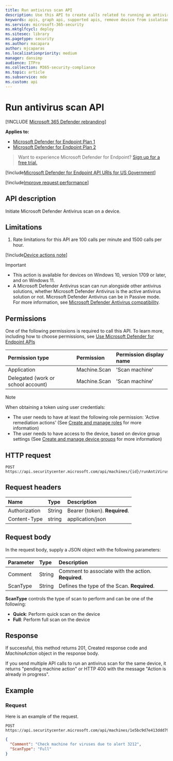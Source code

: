 ```yaml
---
title: Run antivirus scan API
description: Use this API to create calls related to running an antivirus scan on a device.
keywords: apis, graph api, supported apis, remove device from isolation
ms.service: microsoft-365-security
ms.mktglfcycl: deploy
ms.sitesec: library
ms.pagetype: security
ms.author: macapara
author: mjcaparas
ms.localizationpriority: medium
manager: dansimp
audience: ITPro
ms.collection: M365-security-compliance
ms.topic: article
ms.subservice: mde
ms.custom: api
---
```


# Run antivirus scan API

[!INCLUDE [Microsoft 365 Defender rebranding](../../includes/microsoft-defender.md)]

**Applies to:** 
- [Microsoft Defender for Endpoint Plan 1](https://go.microsoft.com/fwlink/?linkid=2154037)
- [Microsoft Defender for Endpoint Plan 2](https://go.microsoft.com/fwlink/?linkid=2154037)

> Want to experience Microsoft Defender for Endpoint? [Sign up for a free trial.](https://signup.microsoft.com/create-account/signup?products=7f379fee-c4f9-4278-b0a1-e4c8c2fcdf7e&ru=https://aka.ms/MDEp2OpenTrial?ocid=docs-wdatp-exposedapis-abovefoldlink)

[!include[Microsoft Defender for Endpoint API URIs for US Government](../../includes/microsoft-defender-api-usgov.md)]

[!include[Improve request performance](../../includes/improve-request-performance.md)]

## API description

Initiate Microsoft Defender Antivirus scan on a device.

## Limitations

1. Rate limitations for this API are 100 calls per minute and 1500 calls per hour.

[!include[Device actions note](../../includes/machineactionsnote.md)]

> [!IMPORTANT]
>
> - This action is available for devices on Windows 10, version  1709 or later, and on Windows 11.
> - A Microsoft Defender Antivirus scan can run alongside other antivirus solutions, whether Microsoft Defender Antivirus is the active antivirus solution or not. Microsoft Defender Antivirus can be in Passive mode. For more information, see [Microsoft Defender Antivirus compatibility](/microsoft-365/security/defender-endpoint/microsoft-defender-antivirus-compatibility).

## Permissions

One of the following permissions is required to call this API. To learn more, including how to choose permissions, see [Use Microsoft Defender for Endpoint APIs](apis-intro.md)

Permission type|Permission|Permission display name
:---|:---|:---
Application|Machine.Scan|'Scan machine'
Delegated (work or school account)|Machine.Scan|'Scan machine'

> [!NOTE]
> When obtaining a token using user credentials:
>
> - The user needs to have at least the following role permission: 'Active remediation actions' (See [Create and manage roles](user-roles.md) for more information)
> - The user needs to have access to the device, based on device group settings (See [Create and manage device groups](machine-groups.md) for more information)

## HTTP request

```http
POST https://api.securitycenter.microsoft.com/api/machines/{id}/runAntiVirusScan
```

## Request headers

Name|Type|Description
:---|:---|:---
Authorization|String|Bearer {token}. **Required**.
Content-Type|string|application/json

## Request body

In the request body, supply a JSON object with the following parameters:

Parameter|Type|Description
:---|:---|:---
Comment|String|Comment to associate with the action. **Required**.
ScanType|String|Defines the type of the Scan. **Required**.

**ScanType** controls the type of scan to perform and can be one of the following:

- **Quick**: Perform quick scan on the device
- **Full**: Perform full scan on the device

## Response

If successful, this method returns 201, Created response code and _MachineAction_ object in the response body.

If you send  multiple API calls to run an antivirus scan for the same device, it returns "pending machine action" or HTTP 400 with the message "Action is already in progress".

## Example

### Request

Here is an example of the request.

```http
POST https://api.securitycenter.microsoft.com/api/machines/1e5bc9d7e413ddd7902c2932e418702b84d0cc07/runAntiVirusScan 
```

```json
{
  "Comment": "Check machine for viruses due to alert 3212",
  "ScanType": "Full"
}
```

